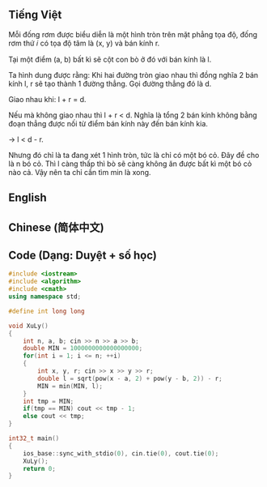 ## Tiếng Việt

Mỗi đống rơm được biểu diễn là một hình tròn trên mặt phẳng tọa độ, đống rơm thứ 𝑖 có tọa độ tâm là (x, y) và bán kính r.

Tại một điểm (a, b) bất kì sẽ cột con bò ở đó với bán kính là l.

Ta hình dung được rằng: Khi hai đường tròn giao nhau thì đồng nghĩa 2 bán kính l, r sẽ tạo thành 1 đường thẳng. Gọi đường thẳng đó là d.

Giao nhau khi: l + r = d.

Nếu mà không giao nhau thì l + r < d. Nghĩa là tổng 2 bán kính không bằng đoạn thẳng được nối từ điểm bán kính này đến bán kính kia.

-> l < d - r.

Nhưng đó chỉ là ta đang xét 1 hình tròn, tức là chỉ có một bó cỏ. Đây đề cho là n bó cỏ. Thì l càng thấp thì bò sẽ càng không ăn được bất
kì một bó cỏ nào cả. Vậy nên ta chỉ cần tìm min là xong.

## English



## Chinese (简体中文)



## Code (Dạng: Duyệt + số học)

```cpp
#include <iostream>
#include <algorithm>
#include <cmath>
using namespace std;

#define int long long

void XuLy()
{
    int n, a, b; cin >> n >> a >> b;
    double MIN = 1000000000000000000;
    for(int i = 1; i <= n; ++i)
    {
        int x, y, r; cin >> x >> y >> r;
        double l = sqrt(pow(x - a, 2) + pow(y - b, 2)) - r;
        MIN = min(MIN, l);
    }
    int tmp = MIN;
    if(tmp == MIN) cout << tmp - 1;
    else cout << tmp;
}

int32_t main()
{
    ios_base::sync_with_stdio(0), cin.tie(0), cout.tie(0);
    XuLy();
    return 0;
}

```
